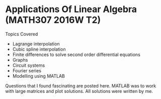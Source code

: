 # Applications Of Linear Algebra (MATH307 2016W T2)
Topics Covered
* Lagrange interpolation
* Cubic spline interpolation
* Finite differences to solve second order differential equations
* Graphs
* Circuit systems
* Fourier series
* Modelling using MATLAB

Questions that I found fascinating are posted here. MATLAB was to work with large matrices and plot solutions. All solutions were written by me. 


